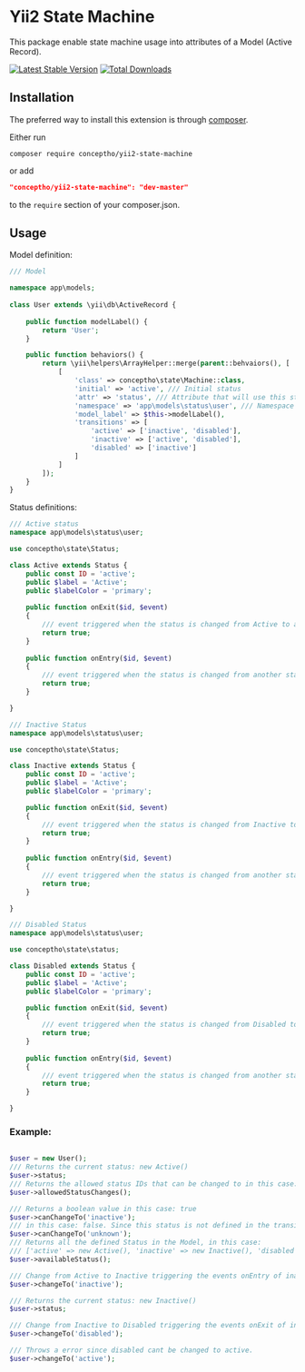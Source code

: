 # Yii2 State Machine

This package enable state machine usage into attributes of a Model (Active Record).

[![Latest Stable Version](https://poser.pugx.org/conceptho/yii2-state-machine/v/stable)](https://packagist.org/packages/conceptho/yii2-state-machine)
[![Total Downloads](https://poser.pugx.org/conceptho/yii2-state-machine/downloads.png)](https://packagist.org/packages/conceptho/yii2-state-machine)

Installation
------------

The preferred way to install this extension is through [composer](http://getcomposer.org/download/).

Either run

```
composer require conceptho/yii2-state-machine
```

or add

```json
"conceptho/yii2-state-machine": "dev-master"
```

to the `require` section of your composer.json.


Usage
------

Model definition:
```php
/// Model

namespace app\models;
 
class User extends \yii\db\ActiveRecord {
    
    public function modelLabel() {
        return 'User';
    }

    public function behaviors() {
        return \yii\helpers\ArrayHelper::merge(parent::behvaiors(), [
            [
                'class' => conceptho\state\Machine::class,
                'initial' => 'active', /// Initial status
                'attr' => 'status', /// Attribute that will use this state machine
                'namespace' => 'app\models\status\user', /// Namespace for the Status class definitions
                'model_label' => $this->modelLabel(),
                'transitions' => [
                    'active' => ['inactive', 'disabled'],
                    'inactive' => ['active', 'disabled'],
                    'disabled' => ['inactive']
                ]
            ]   
        ]);
    }   
} 
```

Status definitions:
```php
/// Active status
namespace app\models\status\user;

use conceptho\state\Status;

class Active extends Status {
    public const ID = 'active';
    public $label = 'Active';
    public $labelColor = 'primary';
    
    public function onExit($id, $event)
    {
        /// event triggered when the status is changed from Active to another status
        return true;
    }
    
    public function onEntry($id, $event)
    {
        /// event triggered when the status is changed from another status to Active
        return true;
    }

}
```

```php
/// Inactive Status
namespace app\models\status\user;

use conceptho\state\Status;

class Inactive extends Status {
    public const ID = 'active';
    public $label = 'Active';
    public $labelColor = 'primary';

    public function onExit($id, $event)
    {
        /// event triggered when the status is changed from Inactive to another status
        return true;
    }
    
    public function onEntry($id, $event)
    {
        /// event triggered when the status is changed from another status to Inactive
        return true;
    }

}
```

```php
/// Disabled Status
namespace app\models\status\user;

use conceptho\state\status;

class Disabled extends Status {
    public const ID = 'active';
    public $label = 'Active';
    public $labelColor = 'primary';

    public function onExit($id, $event)
    {
        /// event triggered when the status is changed from Disabled to another status
        return true;
    }
    
    public function onEntry($id, $event)
    {
        /// event triggered when the status is changed from another status to Disabled
        return true;
    }

}
```

### Example:
```php

$user = new User();
/// Returns the current status: new Active()
$user->status;
/// Returns the allowed status IDs that can be changed to in this case: ['inactive', 'disabled']
$user->allowedStatusChanges(); 

/// Returns a boolean value in this case: true
$user->canChangeTo('inactive');
/// in this case: false. Since this status is not defined in the transitions key values.
$user->canChangeTo('unknown');
/// Returns all the defined Status in the Model, in this case: 
/// ['active' => new Active(), 'inactive' => new Inactive(), 'disabled' => new Disabled()] 
$user->availableStatus();

/// Change from Active to Inactive triggering the events onEntry of inactive and onExit of Active
$user->changeTo('inactive');

/// Returns the current status: new Inactive()
$user->status;

/// Change from Inactive to Disabled triggering the events onExit of inactive and onEntry of Disabled
$user->changeTo('disabled');

/// Throws a error since disabled cant be changed to active.
$user->changeTo('active');
```


